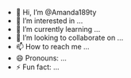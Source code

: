 - 👋 Hi, I’m @Amanda189ty
- 👀 I’m interested in ...
- 🌱 I’m currently learning ...
- 💞️ I’m looking to collaborate on ...
- 📫 How to reach me ...
- 😄 Pronouns: ...
- ⚡ Fun fact: ...

<!---
Amanda189ty/Amanda189ty is a ✨ special ✨ repository because its `README.md` (this file) appears on your GitHub profile.
You can click the Preview link to take a look at your changes.
--->
